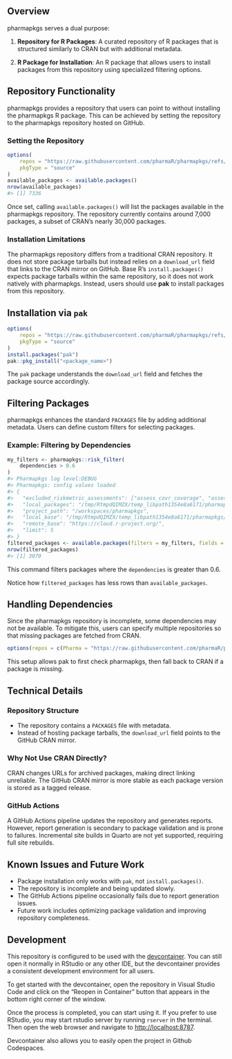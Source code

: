 
<!-- README.md is generated from README.Rmd. Please edit that file -->

## Overview

pharmapkgs serves a dual purpose:

1.  **Repository for R Packages**: A curated repository of R packages
    that is structured similarly to CRAN but with additional metadata.

2.  **R Package for Installation**: An R package that allows users to
    install packages from this repository using specialized filtering
    options.

## Repository Functionality

pharmapkgs provides a repository that users can point to without
installing the pharmapkgs R package. This can be achieved by setting the
repository to the pharmapkgs repository hosted on GitHub.

### Setting the Repository

``` r
options(
    repos = "https://raw.githubusercontent.com/pharmaR/pharmapkgs/refs/heads/main/inst/repos",
    pkgType = "source"
)
available_packages <- available.packages()
nrow(available_packages)
#> [1] 7336
```

Once set, calling `available.packages()` will list the packages
available in the pharmapkgs repository. The repository currently
contains around 7,000 packages, a subset of CRAN’s nearly 30,000
packages.

### Installation Limitations

The pharmapkgs repository differs from a traditional CRAN repository. It
does not store package tarballs but instead relies on a `download_url`
field that links to the CRAN mirror on GitHub. Base R’s
`install.packages()` expects package tarballs within the same
repository, so it does not work natively with pharmapkgs. Instead, users
should use **pak** to install packages from this repository.

## Installation via `pak`

``` r
options(
    repos = "https://raw.githubusercontent.com/pharmaR/pharmapkgs/refs/heads/main/inst/repos",
    pkgType = "source"
)
install.packages("pak")
pak::pkg_install("<package_name>")
```

The `pak` package understands the `download_url` field and fetches the
package source accordingly.

## Filtering Packages

pharmapkgs enhances the standard `PACKAGES` file by adding additional
metadata. Users can define custom filters for selecting packages.

### Example: Filtering by Dependencies

``` r
my_filters <- pharmapkgs::risk_filter(
    dependencies > 0.6
)
#> Pharmapkgs log level:DEBUG
#> Pharmapkgs: config values loaded
#> {
#>   "excluded_riskmetric_assessments": ["assess_covr_coverage", "assess_r_cmd_check"],
#>   "local_packages": "/tmp/RtmpdQIMZX/temp_libpath1354e8a6171/pharmapkgs/repos/src/contrib/PACKAGES",
#>   "project_path": "/workspaces/pharmapkgs",
#>   "local_base": "/tmp/RtmpdQIMZX/temp_libpath1354e8a6171/pharmapkgs/repos",
#>   "remote_base": "https://cloud.r-project.org/",
#>   "limit": 5
#> }
filtered_packages <- available.packages(filters = my_filters, fields = "dependencies")
nrow(filtered_packages)
#> [1] 3070
```

This command filters packages where the `dependencies` is greater than
0.6.

Notice how `filtered_packages` has less rows than `available_packages`.

## Handling Dependencies

Since the pharmapkgs repository is incomplete, some dependencies may not
be available. To mitigate this, users can specify multiple repositories
so that missing packages are fetched from CRAN.

``` r
options(repos = c(Pharma = "https://raw.githubusercontent.com/pharmaR/pharmapkgs/refs/heads/main/inst/repos", CRAN = "https://cran.r-project.org"))
```

This setup allows pak to first check pharmapkgs, then fall back to CRAN
if a package is missing.

## Technical Details

### Repository Structure

- The repository contains a `PACKAGES` file with metadata.
- Instead of hosting package tarballs, the `download_url` field points
  to the GitHub CRAN mirror.

### Why Not Use CRAN Directly?

CRAN changes URLs for archived packages, making direct linking
unreliable. The GitHub CRAN mirror is more stable as each package
version is stored as a tagged release.

### GitHub Actions

A GitHub Actions pipeline updates the repository and generates reports.
However, report generation is secondary to package validation and is
prone to failures. Incremental site builds in Quarto are not yet
supported, requiring full site rebuilds.

## Known Issues and Future Work

- Package installation only works with `pak`, not `install.packages()`.
- The repository is incomplete and being updated slowly.
- The GitHub Actions pipeline occasionally fails due to report
  generation issues.
- Future work includes optimizing package validation and improving
  repository completeness.

## Development

This repository is configured to be used with the
[devcontainer](https://code.visualstudio.com/docs/devcontainers/containers).
You can still open it normally in RStudio or any other IDE, but the
devcontainer provides a consistent development environment for all
users.

To get started with the devcontainer, open the repository in Visual
Studio Code and click on the “Reopen in Container” button that appears
in the bottom right corner of the window.

Once the process is completed, you can start using it. If you prefer to
use RStudio, you may start rstudio server by running `rserver` in the
terminal. Then open the web browser and navigate to
<http://localhost:8787>.

Devcontainer also allows you to easily open the project in Github
Codespaces.
